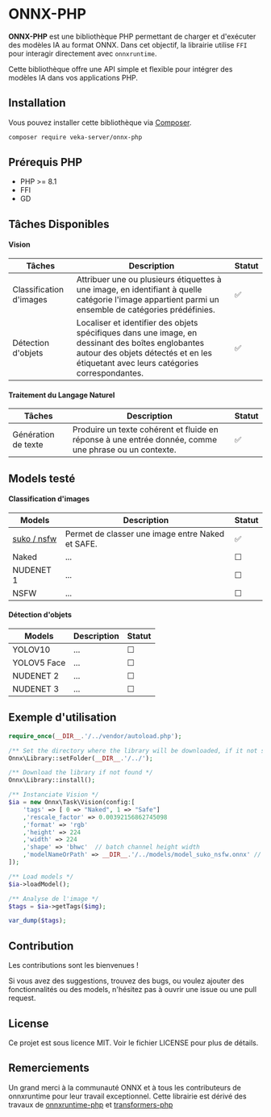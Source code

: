 # ONNX-PHP

**ONNX-PHP** est une bibliothèque PHP permettant de charger et d'exécuter des modèles IA au format ONNX.
Dans cet objectif, la librairie utilise `FFI` pour interagir directement avec `onnxruntime`. 

Cette bibliothèque offre une API simple et flexible pour intégrer des modèles IA dans vos applications PHP.

## Installation

Vous pouvez installer cette bibliothèque via [Composer](https://getcomposer.org/).

```bash
composer require veka-server/onnx-php
```

## Prérequis PHP

- PHP >= 8.1
- FFI 
- GD

## Tâches Disponibles
#### Vision

| Tâches                  | Description                                                                                                                                          | Statut |
|-------------------------|------------------------------------------------------------------------------------------------------------------------------------------------------|--------|
| Classification d'images | Attribuer une ou plusieurs étiquettes à une image, en identifiant à quelle catégorie l'image appartient parmi un ensemble de catégories prédéfinies. | ✅      |
| Détection d'objets      | Localiser et identifier des objets spécifiques dans une image, en dessinant des boîtes englobantes autour des objets détectés et en les étiquetant avec leurs catégories correspondantes.  | ✅      |

#### Traitement du Langage Naturel

| Tâches                    | Description                                                                                                  | Statut |
|-------------------------|--------------------------------------------------------------------------------------------------------------|--------|
| Génération de texte | Produire un texte cohérent et fluide en réponse à une entrée donnée, comme une phrase ou un contexte.        | ✅     |

## Models testé
#### Classification d'images

| Models                                          | Description                                      | Statut |
|-------------------------------------------------|--------------------------------------------------|--------|
| [suko / nsfw](https://huggingface.co/suko/nsfw) | Permet de classer une image entre Naked et SAFE. | ✅      |
| Naked                                           | ...                                              | ☐      |
| NUDENET 1                                       | ...                                              | ☐      |
| NSFW                                         | ...                                              | ☐      |

#### Détection d'objets

| Models                                          | Description                                      | Statut |
|-------------------------------------------------|--------------------------------------------------|--------|
| YOLOV10                                         | ...                                              | ☐      |
| YOLOV5 Face                                     | ...                                              | ☐      |
| NUDENET 2                                       | ...                                              | ☐      |
| NUDENET 3                                       | ...                                              | ☐      |

## Exemple d'utilisation
```php
require_once(__DIR__.'/../vendor/autoload.php');

/** Set the directory where the library will be downloaded, if it not set then it will be stored inside vendor directory */
Onnx\Library::setFolder(__DIR__.'/../');

/** Download the library if not found */
Onnx\Library::install();

/** Instanciate Vision */
$ia = new Onnx\Task\Vision(config:[
    'tags' => [ 0 => "Naked", 1 => "Safe"]
    ,'rescale_factor' => 0.00392156862745098
    ,'format' => 'rgb'
    ,'height' => 224
    ,'width' => 224
    ,'shape' => 'bhwc'  // batch channel height width
    ,'modelNameOrPath' => __DIR__.'/../models/model_suko_nsfw.onnx' // https://huggingface.co/suko/nsfw
]);

/** Load models */
$ia->loadModel();

/** Analyse de l'image */
$tags = $ia->getTags($img);

var_dump($tags);

```

## Contribution
Les contributions sont les bienvenues !

Si vous avez des suggestions, trouvez des bugs, ou voulez ajouter des fonctionnalités ou des models, n'hésitez pas à ouvrir une issue ou une pull request.

## License
Ce projet est sous licence MIT. Voir le fichier LICENSE pour plus de détails.

## Remerciements
Un grand merci à la communauté ONNX et à tous les contributeurs de onnxruntime pour leur travail exceptionnel.
Cette librairie est dérivé des travaux de [onnxruntime-php](https://github.com/ankane/onnxruntime-php) et [transformers-php](https://github.com/CodeWithKyrian/transformers-php)

